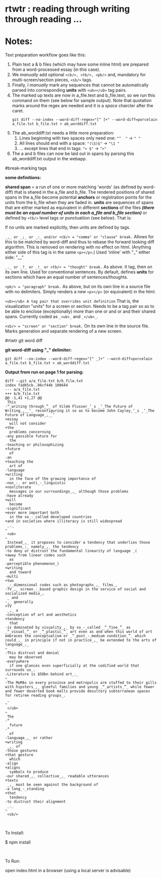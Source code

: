 # rtwtr : reading through writing through reading ...

# Notes:

Text preparation workflow goes like this:

1. Plain text a & b files (which may have some inline html) are prepared from a word-processed essay (in this case).
2. We _manually_ add optional `<cb/>, <tb/>, <pb/>` and, mandatory for multi-screen/section pieces, `<sb/>` tags.
3. Finally, I _manually_ mark any sequences that cannot be automatically parsed into corresponding **units** with `<ub></ub>` tag pairs.
4. The marked up texts are now in a\_file.text and b\_file.text, so we run this command on them (see below for sample output). Note that quotation marks around the regex are needed and it is a *space* charcter after the caret.
	```
	git diff --no-index --word-diff-regex="[^ ]+" --word-diff=porcelain a_file.txt b_file.txt > ab_worddiff.txt
	```
5. The ab\_worddiff.txt needs a little more preparation:
	1. Lines beginning with two spaces only need one: `"^  "` &rarr; `" "`
	2. All lines should end with a space: `"(\S)$"` &rarr; `"\1 "`
	3. ... except lines that end in tags: `"> $"` &rarr; `">"`
6. The a and b files can now be laid out in spans by parsing this ab\_worddiff.txt output in the webapp.


#break-marking tags

**some definitions:**

**shared span** = a run of one or more matching 'words' (as defined by word-diff) that is shared in the a\_file and b\_file. The rendered positions of shared spans in the a\_file become potential **anchors** or registration points for the units from the b\_file when they are faded in. **units** are sequences of spans that are either marked as equivalent in different **sections** of the files ***(there must be an equal number of units in each a\_file and b\_file section)*** or defined by `<tb/>` level tags or punctuatiion (see below). That is:

If no units are marked explicitly, then units are defined by <tb/> tags.

`_,_ or _;_ or _:_ and/or <cb/> = "comma" or "clause" break.` Allows for this to be matched by word-diff and thus to rebase the forward looking diff algorithm. This is removed on rendering with no effect on html. (Anything either side of this tag is in the same `<p></p>`.) Used 'inline' with "\_" either side: "\_<cb/>\_"

`_._ or _?_ or _!_ or <tb/> = "thought" break.` As above. It tag, then on its own line. Used for conventional sentences. By default, defines **units** for sections which have an equal number of sentences/thoughts.

`<pb/> = "paragraph" break.` As above, but on its own line in a source file with no delimiters. Simply renders a new `<p></p>` (or equivalent) in the html.

`<ub></ub> A tag pair that overrides unit definition` That is, the visualization "units" for a screen or section. Needs to be a tag pair so as to be able to enclose (exceptionally) more than one <cb/> or <pb/> and or </tb> and their shared spans. Currently coded as `_<ub>_` and `_</ub>_`.

`<sb/> = "screen" or "section" break.` On its own line in the source file. Marks generation and separate rendering of a new screen.

#rtwtr git word diff

**git word-diff using "_" delimiter:**

`git diff --no-index --word-diff-regex="[^ _]+" --word-diff=porcelain a_file.txt b_file.txt > ab_worddiff.txt`

**Output from run on page 1 for parsing:**

```
diff --git a/a_file.txt b/b_file.txt
index fad65cb..86cf44b 100644
--- a/a_file.txt
+++ b/b_file.txt
@@ -1,41 +1,27 @@
 This
-“_writing through_”_ of Vilém Flusser_’_s _‘_The Future of Writing_,__’_ reconfiguring it so as to become John Cayley_’_s _‘_The Future of Language_,__’
+essay
  will not consider
+the
  problems concerning
-any possible future for
  the
-teaching or philosophizing
+future
  of
-an
+teaching the
  art of
-language
+writing
  in the face of the growing importance of
-non_-_ or anti_-_linguistic
+nonliterate
  messages in our surroundings_,_ although those problems
-have already
+will
  become
-significant
+ever more important both
  in the so_-_called developed countries
+and in societies where illiteracy is still widespread
 _._
~
 <ub>
~
 Instead_,_ it proposes to consider a tendency that underlies those problems_:_ namely_,_ the tendency
-to deny or distrust the fundamental linearity of language _(
+away from linear codes such
  as
-perceptible phenomenon_)
+writing
  and toward
-multi
+two
 _-_dimensional codes such as photographs_,_ films_,
-TV_,_ screen_-_based graphic design in the service of social and socialized media_,
 _ and
-,_ generally
+TV
 _,_ a
-conception of art and aesthetics
+tendency
  that
-is dominated by visuality_,_ by so_-_called _“_fine_”_ as _“_visual_”_ or _“_plastic_”_ art even as and when this world of art embraces the conceptualism or _“_post_-_medium condition_”_ which could_,_ in principle if not in practice_,_ be extended to the arts of language_._
~
-This distrust and denial
  may be observed
-everywhere
  if one glances even superficially at the codified world that surrounds us_.
-Literature is $50bn behind art_._
~
-The MoMAs in every province and metropolis are stuffed to their gills with hipsters_,_ gleeful families and young _“_artists_”_ while fewer and fewer deserted book malls provide desultory subterranean spaces for retiree reading groups_.
 _
~
 </ub>
~
 The
-“
  future
-”
  of
-language_,_ or rather
+writing
 _,_ of
-those gestures
+that gesture
  which
-align
+aligns
  symbols to produce
-our shared_,_ collective_,_ readable utterances
+texts
 _,_ must be seen against the background of
-a long_-_standing
+that
  tendency
-to distrust their alignment
 _._
~
 <sb/>
```

<br>

To Install:

$ npm install

<br>

To Run:

open index.html in a browser (using a local server is advisable)
